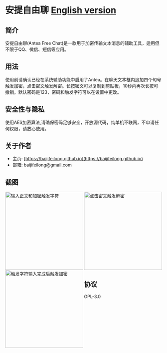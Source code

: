 # 安提自由聊 [English version](https://github.com/baijifeilong/antea)

## 简介

安提自由聊(Antea Free Chat)是一款用于加密传输文本消息的辅助工具，适用但不限于QQ、微信、短信等应用。

## 用法

使用前请确认已经在系统辅助功能中启用了Antea。在聊天文本框内追加四个句号触发加密，点击密文触发解密。长按密文可以复制到剪贴板，10秒内再次长按可撤销。默认密码是123，密码和触发字符可以在设置中更改。

## 安全性与隐私

使用AES加密算法,请确保密码足够安全，开放源代码，纯单机不联网，不申请任何权限，请放心使用。

## 关于作者

- 主页: [https://baijifeilong.github.io](https://baijifeilong.github.io)
- 邮箱: [baijifeilong@gmail.com](mailto:baijifeilong@gmail.com)

## 截图

<img align="left" src="https://baijifeilong.github.io/images/20170923-antea-1.png" width="250px" alt="输入正文和加密触发字符"/>
<img align="left" src="https://baijifeilong.github.io/images/20170923-antea-2.png" width="250px" alt="触发字符输入完成后触发加密"/>
<img src="https://baijifeilong.github.io/images/20170923-antea-3.png" width="250px" alt="点击密文触发解密"/>

## 协议

GPL-3.0